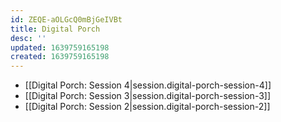 ```yaml
---
id: ZEQE-aOLGcQ0mBjGeIVBt
title: Digital Porch
desc: ''
updated: 1639759165198
created: 1639759165198
---
```


- [[Digital Porch:  Session 4|session.digital-porch-session-4]]
- [[Digital Porch:  Session 3|session.digital-porch-session-3]]
- [[Digital Porch:  Session 2|session.digital-porch-session-2]]
